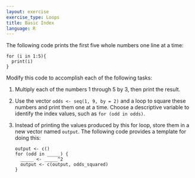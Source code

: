 ```yaml
---
layout: exercise
exercise_type: Loops
title: Basic Index
language: R
---
```


The following code prints the first five whole numbers one line at a time:

```
for (i in 1:5){
  print(i)
}
```

Modify this code to accomplish each of the following tasks: 

1. Multiply each of the numbers 1 through 5 by 3, then print the result. 
2. Use the vector `odds <- seq(1, 9, by = 2)` and a loop to square these numbers
   and print them one at a time. Choose a descriptive variable to identify the 
   index values, such as `for (odd in odds)`.
3. Instead of printing the values produced by this for loop, store them in a new
   vector named `output`. The following code provides a template for doing this: 

   ```
   output <- c()
   for (odd in _____) {
     _____ <- _____^2
     output <- c(output, odds_squared)
   }
   ```
